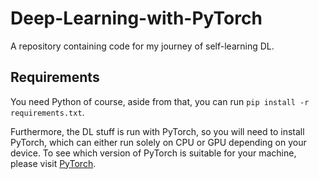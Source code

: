 # Deep-Learning-with-PyTorch
A repository containing code for my journey of self-learning DL.

## Requirements
You need Python of course, aside from that, you can run `pip install -r requirements.txt`.

Furthermore, the DL stuff is run with PyTorch, so you will need to install PyTorch, which can either run solely on CPU or GPU depending on your device. To see which version of PyTorch is suitable for your machine, please visit [PyTorch](https://pytorch.org/get-started/locally/).